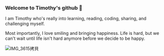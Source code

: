 ### Welcome to Timothy's github 👋

I am Timothy who's really into learning, reading, coding, sharing, and challenging myself. 

Most importantly, I love smiling and bringing happiness. Life is hard, but we can't wait until life isn't hard anymore before we decide to be happy. 


![IMG_3615拷貝](https://user-images.githubusercontent.com/99629589/196046148-9facbac7-2e13-4fd2-93ec-ae4c912808d1.png)



<!--
**TimothyYunPan/TimothyYunPan** is a ✨ _special_ ✨ repository because its `README.md` (this file) appears on your GitHub profile.

Here are some ideas to get you started:

- 🔭 I’m currently working on ...
- 🌱 I’m currently learning ...
- 👯 I’m looking to collaborate on ...
- 🤔 I’m looking for help with ...
- 💬 Ask me about ...
- 📫 How to reach me: ...
- 😄 Pronouns: ...
- ⚡ Fun fact: ...
-->
